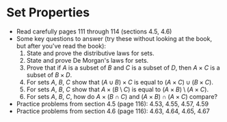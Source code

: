 # Set Properties

- Read carefully pages 111 through 114 (sections 4.5, 4.6)
- Some key questions to answer (try these without looking at the book, but after you've read the book):
    1. State and prove the distributive laws for sets.
    2. State and prove De Morgan's laws for sets.
    3. Prove that if $A$ is a subset of $B$ and $C$ is a subset of $D$, then $A\times C$ is a subset of $B\times D$.
    4. For sets $A$, $B$, $C$ show that $(A\cup B)\times C$ is equal to $(A\times C)\cup (B\times C)$.
    5. For sets $A$, $B$, $C$ show that $A\times (B\setminus C)$ is equal to $(A\times B)\setminus (A\times C)$.
    6. For sets $A$, $B$, $C$, how do $A\times(B\cap C)$ and $(A\times B)\cap (A\times C)$ compare?
- Practice problems from section 4.5 (page 116): 4.53, 4.55, 4.57, 4.59
- Practice problems from section 4.6 (page 116): 4.63, 4.64, 4.65, 4.67
